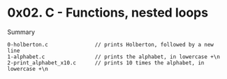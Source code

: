 # 0x02. C - Functions, nested loops

Summary

```
0-holberton.c               // prints Holberton, followed by a new line
1-alphabet.c                // prints the alphabet, in lowercase +\n
2-print_alphabet_x10.c      // prints 10 times the alphabet, in lowercase +\n
```
